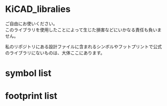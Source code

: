 # KiCAD_libralies
ご自由にお使いください。  
このライブラリを使用したことによって生じた損害などにいかなる責任も負いません。  
  
私のリポジトリにある設計ファイルに含まれるシンボルやフットプリントで公式のライブラリにないものは、大体ここにあります。
# symbol list
<!-- start_symbol_list -->
<!-- end_symbol_list -->
# footprint list
<!-- start_footprint_list -->
<!-- end_footprint_list -->